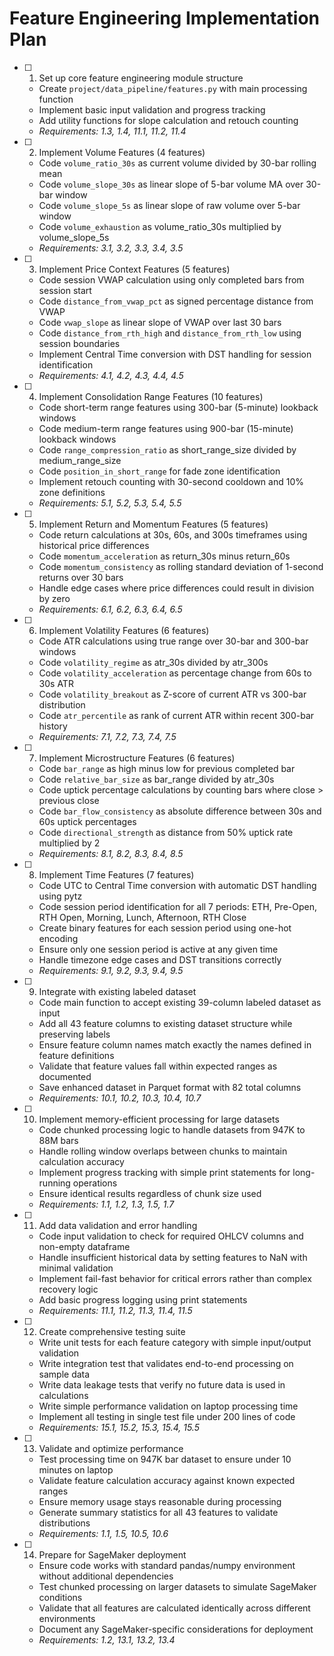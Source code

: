 # Feature Engineering Implementation Plan

- [ ] 1. Set up core feature engineering module structure
  - Create `project/data_pipeline/features.py` with main processing function
  - Implement basic input validation and progress tracking
  - Add utility functions for slope calculation and retouch counting
  - _Requirements: 1.3, 1.4, 11.1, 11.2, 11.4_

- [ ] 2. Implement Volume Features (4 features)
  - Code `volume_ratio_30s` as current volume divided by 30-bar rolling mean
  - Code `volume_slope_30s` as linear slope of 5-bar volume MA over 30-bar window  
  - Code `volume_slope_5s` as linear slope of raw volume over 5-bar window
  - Code `volume_exhaustion` as volume_ratio_30s multiplied by volume_slope_5s
  - _Requirements: 3.1, 3.2, 3.3, 3.4, 3.5_

- [ ] 3. Implement Price Context Features (5 features)
  - Code session VWAP calculation using only completed bars from session start
  - Code `distance_from_vwap_pct` as signed percentage distance from VWAP
  - Code `vwap_slope` as linear slope of VWAP over last 30 bars
  - Code `distance_from_rth_high` and `distance_from_rth_low` using session boundaries
  - Implement Central Time conversion with DST handling for session identification
  - _Requirements: 4.1, 4.2, 4.3, 4.4, 4.5_

- [ ] 4. Implement Consolidation Range Features (10 features)
  - Code short-term range features using 300-bar (5-minute) lookback windows
  - Code medium-term range features using 900-bar (15-minute) lookback windows
  - Code `range_compression_ratio` as short_range_size divided by medium_range_size
  - Code `position_in_short_range` for fade zone identification
  - Implement retouch counting with 30-second cooldown and 10% zone definitions
  - _Requirements: 5.1, 5.2, 5.3, 5.4, 5.5_

- [ ] 5. Implement Return and Momentum Features (5 features)
  - Code return calculations at 30s, 60s, and 300s timeframes using historical price differences
  - Code `momentum_acceleration` as return_30s minus return_60s
  - Code `momentum_consistency` as rolling standard deviation of 1-second returns over 30 bars
  - Handle edge cases where price differences could result in division by zero
  - _Requirements: 6.1, 6.2, 6.3, 6.4, 6.5_

- [ ] 6. Implement Volatility Features (6 features)
  - Code ATR calculations using true range over 30-bar and 300-bar windows
  - Code `volatility_regime` as atr_30s divided by atr_300s
  - Code `volatility_acceleration` as percentage change from 60s to 30s ATR
  - Code `volatility_breakout` as Z-score of current ATR vs 300-bar distribution
  - Code `atr_percentile` as rank of current ATR within recent 300-bar history
  - _Requirements: 7.1, 7.2, 7.3, 7.4, 7.5_

- [ ] 7. Implement Microstructure Features (6 features)
  - Code `bar_range` as high minus low for previous completed bar
  - Code `relative_bar_size` as bar_range divided by atr_30s
  - Code uptick percentage calculations by counting bars where close > previous close
  - Code `bar_flow_consistency` as absolute difference between 30s and 60s uptick percentages
  - Code `directional_strength` as distance from 50% uptick rate multiplied by 2
  - _Requirements: 8.1, 8.2, 8.3, 8.4, 8.5_

- [ ] 8. Implement Time Features (7 features)
  - Code UTC to Central Time conversion with automatic DST handling using pytz
  - Code session period identification for all 7 periods: ETH, Pre-Open, RTH Open, Morning, Lunch, Afternoon, RTH Close
  - Create binary features for each session period using one-hot encoding
  - Ensure only one session period is active at any given time
  - Handle timezone edge cases and DST transitions correctly
  - _Requirements: 9.1, 9.2, 9.3, 9.4, 9.5_

- [ ] 9. Integrate with existing labeled dataset
  - Code main function to accept existing 39-column labeled dataset as input
  - Add all 43 feature columns to existing dataset structure while preserving labels
  - Ensure feature column names match exactly the names defined in feature definitions
  - Validate that feature values fall within expected ranges as documented
  - Save enhanced dataset in Parquet format with 82 total columns
  - _Requirements: 10.1, 10.2, 10.3, 10.4, 10.7_

- [ ] 10. Implement memory-efficient processing for large datasets
  - Code chunked processing logic to handle datasets from 947K to 88M bars
  - Handle rolling window overlaps between chunks to maintain calculation accuracy
  - Implement progress tracking with simple print statements for long-running operations
  - Ensure identical results regardless of chunk size used
  - _Requirements: 1.1, 1.2, 1.3, 1.5, 1.7_

- [ ] 11. Add data validation and error handling
  - Code input validation to check for required OHLCV columns and non-empty dataframe
  - Handle insufficient historical data by setting features to NaN with minimal validation
  - Implement fail-fast behavior for critical errors rather than complex recovery logic
  - Add basic progress logging using print statements
  - _Requirements: 11.1, 11.2, 11.3, 11.4, 11.5_

- [ ] 12. Create comprehensive testing suite
  - Write unit tests for each feature category with simple input/output validation
  - Write integration test that validates end-to-end processing on sample data
  - Write data leakage tests that verify no future data is used in calculations
  - Write simple performance validation on laptop processing time
  - Implement all testing in single test file under 200 lines of code
  - _Requirements: 15.1, 15.2, 15.3, 15.4, 15.5_

- [ ] 13. Validate and optimize performance
  - Test processing time on 947K bar dataset to ensure under 10 minutes on laptop
  - Validate feature calculation accuracy against known expected ranges
  - Ensure memory usage stays reasonable during processing
  - Generate summary statistics for all 43 features to validate distributions
  - _Requirements: 1.1, 1.5, 10.5, 10.6_

- [ ] 14. Prepare for SageMaker deployment
  - Ensure code works with standard pandas/numpy environment without additional dependencies
  - Test chunked processing on larger datasets to simulate SageMaker conditions
  - Validate that all features are calculated identically across different environments
  - Document any SageMaker-specific considerations for deployment
  - _Requirements: 1.2, 13.1, 13.2, 13.4_